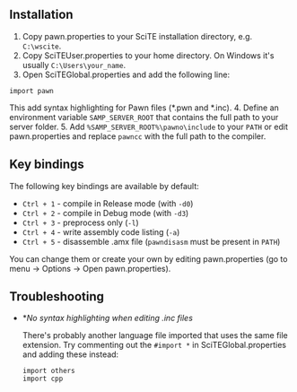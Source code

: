 Installation
------------

1. Copy pawn.properties to your SciTE installation directory, e.g. `C:\wscite`.
2. Copy SciTEUser.properties to your home directory. On Windows it's usually
   `C:\Users\your_name`.
3. Open SciTEGlobal.properties and add the following line:

  ```
  import pawn
  ```
  
  This add syntax highlighting for Pawn files (*.pwn and *.inc).
4. Define an environment variable `SAMP_SERVER_ROOT` that contains the full path
   to your server folder.
5. Add `%SAMP_SERVER_ROOT%\pawno\include` to your `PATH` or edit
   pawn.properties and replace `pawncc` with the full path to the compiler.

Key bindings
------------

The following key bindings are available by default:

* `Ctrl + 1` - compile in Release mode (with `-d0`)
* `Ctrl + 2` - compile in Debug mode (with `-d3`)
* `Ctrl + 3` - preprocess only (`-l`)
* `Ctrl + 4` - write assembly code listing (`-a`)
* `Ctrl + 5` - disassemble .amx file (`pawndisasm` must be present in `PATH`)

You can change them or create your own by editing pawn.properties (go to menu ->
Options -> Open pawn.properties).


Troubleshooting
---------------

* **No syntax highlighting when editing *.inc files**

  There's probably another language file imported that uses the same file
  extension. Try commenting out the `#import *` in SciTEGlobal.properties
  and adding these instead:
  
  ```
  import others
  import cpp
  ```